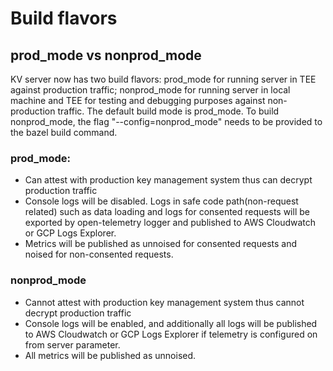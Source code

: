 # Build flavors

## prod_mode vs nonprod_mode

KV server now has two build flavors: prod_mode for running server in TEE against production traffic;
nonprod_mode for running server in local machine and TEE for testing and debugging purposes against
non-production traffic. The default build mode is prod_mode. To build nonprod_mode, the flag
"--config=nonprod_mode" needs to be provided to the bazel build command.

### prod_mode:

-   Can attest with production key management system thus can decrypt production traffic
-   Console logs will be disabled. Logs in safe code path(non-request related) such as data loading
    and logs for consented requests will be exported by open-telemetry logger and published to AWS
    Cloudwatch or GCP Logs Explorer.
-   Metrics will be published as unnoised for consented requests and noised for non-consented
    requests.

### nonprod_mode

-   Cannot attest with production key management system thus cannot decrypt production traffic
-   Console logs will be enabled, and additionally all logs will be published to AWS Cloudwatch or
    GCP Logs Explorer if telemetry is configured on from server parameter.
-   All metrics will be published as unnoised.

